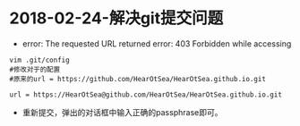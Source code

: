 # 2018-02-24-解决git提交问题
<!-----
layout: post
title: "解决git提交问题"
date: 2018.02.24
tag: iOS 总结
----->
- error: The requested URL returned error: 403 Forbidden while accessing

```
vim .git/config    
#修改对于的配置    
#原来的url = https://github.com/HearOtSea/HearOtSea.github.io.git    
    
url = https://HearOtSea@github.com/HearOtSea/HearOtSea.github.io.git  
```

- 重新提交，弹出的对话框中输入正确的passphrase即可。



